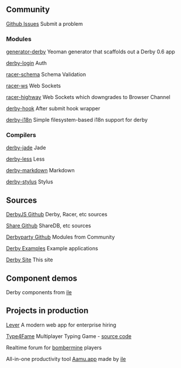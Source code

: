 ## Community

[Github Issues](https://github.com/derbyjs/derby/issues)
Submit a problem


### Modules

[generator-derby](https://github.com/derbyparty/generator-derby)
Yeoman generator that scaffolds out a Derby 0.6 app

[derby-login](https://github.com/derbyparty/derby-login)
Auth

[racer-schema](https://github.com/derbyparty/racer-schema)
Schema Validation

[racer-ws](https://github.com/derbyparty/racer-ws)
Web Sockets

[racer-highway](https://github.com/derbyparty/racer-highway)
Web Sockets which downgrades to Browser Channel

[derby-hook](https://github.com/derbyparty/derby-hook)
After submit hook wrapper

[derby-i18n](https://github.com/jamesknelson/derby-i18n)
Simple filesystem-based i18n support for derby


### Compilers

[derby-jade](https://github.com/derbyparty/derby-jade)
Jade

[derby-less](https://github.com/derbyjs/derby-less)
Less

[derby-markdown](https://github.com/derbyparty/derby-markdown)
Markdown

[derby-stylus](https://github.com/derbyjs/derby-stylus)
Stylus


## Sources

[DerbyJS Github](https://github.com/derbyjs)
Derby, Racer, etc sources

[Share Github](https://github.com/share)
ShareDB, etc sources

[Derbyparty Github](https://github.com/derbyparty)
Modules from Community

[Derby Examples](https://github.com/derbyjs/derby-examples)
Example applications

[Derby Site](https://github.com/derbyjs/derby-site)
This site


## Component demos

Derby components from [ile](https://github.com/ile/)


## Projects in production

[Lever](https://lever.co/)
A modern web app for enterprise hiring

[Type4Fame](http://type4fame.com/)
Multiplayer Typing Game - [source code](https://github.com/cray0000/type4fame)

Realtime forum for [bombermine](http://bombermine.com/) players

All-in-one productivity tool [Aamu.app](https://aamu.app/) made by [ile](https://github.com/ile)
